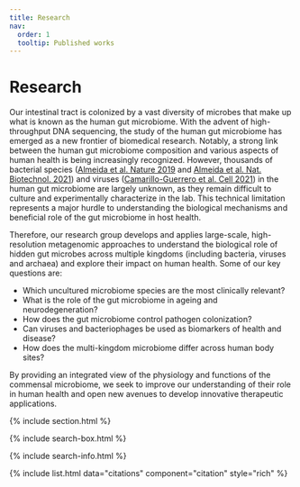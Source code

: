 ```yaml
---
title: Research
nav:
  order: 1
  tooltip: Published works
---
```


# <i class="fas fa-microscope"></i>Research

Our intestinal tract is colonized by a vast diversity of microbes that make up what is known as the human gut microbiome. With the advent of high-throughput DNA sequencing, the study of the human gut microbiome has emerged as a new frontier of biomedical research. Notably, a strong link between the human gut microbiome composition and various aspects of human health is being increasingly recognized. However, thousands of bacterial species ([Almeida et al. Nature 2019](https://www.nature.com/articles/s41586-019-0965-1) and [Almeida et al. Nat. Biotechnol. 2021](https://www.nature.com/articles/s41587-020-0603-3)) and viruses ([Camarillo-Guerrero et al. Cell 2021](https://www.sciencedirect.com/science/article/pii/S0092867421000726)) in the human gut microbiome are largely unknown, as they remain difficult to culture and experimentally characterize in the lab. This technical limitation represents a major hurdle to understanding the biological mechanisms and beneficial role of the gut microbiome in host health.

Therefore, our research group develops and applies large-scale, high-resolution metagenomic approaches to understand the biological role of hidden gut microbes across multiple kingdoms (including bacteria, viruses and archaea) and explore their impact on human health. Some of our key questions are:

* Which uncultured microbiome species are the most clinically relevant?
* What is the role of the gut microbiome in ageing and neurodegeneration?
* How does the gut microbiome control pathogen colonization?
* Can viruses and bacteriophages be used as biomarkers of health and disease?
* How does the multi-kingdom microbiome differ across human body sites?

By providing an integrated view of the physiology and functions of the commensal microbiome, we seek to improve our understanding of their role in human health and open new avenues to develop innovative therapeutic applications.

{% include section.html %}

{% include search-box.html %}

{% include search-info.html %}

{% include list.html data="citations" component="citation" style="rich" %}
